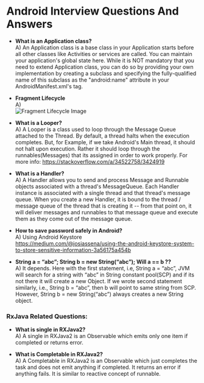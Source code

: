 # Android Interview Questions And Answers

* **What is an Application class?**<br/>
A) An Application class is a base class in your Application starts before all other classes like Activities or services are called. You can maintain your application's global state here. While it is NOT mandatory that you need to extend Application class, you can do so by providing your own implementation by creating a subclass and specifying the fully-qualified name of this subclass as the "android:name" attribute in your AndroidManifest.xml's <application> tag.

* **Fragment Lifecycle**<br/>
A) <br/>
![Fragment Lifecycle Image](https://github.com/vamsitallapudi/Android-Interview-Questions-And-Answers/blob/master/assets/fragment_lifecycle.png)


* **What is a Looper?**<br/>
A) A Looper is a class used to loop through the Message Queue attached to the Thread. By default, a thread halts when the execution completes. But, for Example, if we take Android's Main thread, it should not halt upon execution.
Rather it should loop through the runnables(Messages) that its assigned in order to work properly. For more info:
https://stackoverflow.com/a/34522758/3424919

* **What is a Handler?**<br/>
A) A Handler allows you to send and process Message and Runnable objects associated with a thread's MessageQueue. Each Handler instance is associated with a single thread and that thread's message queue. When you create a new Handler, it is bound to the thread / message queue of the thread that is creating it -- from that point on, it will deliver messages and runnables to that message queue and execute them as they come out of the message queue.

* **How to save password safely in Android?**<br/>
A) Using Android Keystore<br/>
https://medium.com/@josiassena/using-the-android-keystore-system-to-store-sensitive-information-3a56175a454b

* **String a = “abc”;  String b = new String(“abc”); Will a == b ??**<br/>
A) It depends. Here with the first statement, i.e, String a = “abc”, JVM will search for a string with “abc” in String constant pool(SCP) and if its not there it will create a new Object.
If we wrote second statement similarly, i.e., String b = “abc”, then b will point to same string from SCP.
However, String b = new String(“abc”) always creates a new String object.

### RxJava Related Questions:

* **What is single in RXJava2?**<br/>
A) A single in RXJava2 is an Observable which emits only one item if completed or returns error.

* **What is Completable in RXJava2?** <br/>
A) A Completable in RXJava2 is an Observable which just completes the task and does not emit anything if completed. It returns an error if anything fails.
It is similar to reactive concept of runnable.
